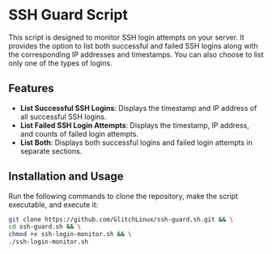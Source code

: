 # SSH Guard Script

This script is designed to monitor SSH login attempts on your server. It provides the option to list both successful and failed SSH logins along with the corresponding IP addresses and timestamps. You can also choose to list only one of the types of logins.

## Features

- **List Successful SSH Logins**: Displays the timestamp and IP address of all successful SSH logins.
- **List Failed SSH Login Attempts**: Displays the timestamp, IP address, and counts of failed login attempts.
- **List Both**: Displays both successful logins and failed login attempts in separate sections.

## Installation and Usage

Run the following commands to clone the repository, make the script executable, and execute it:

```bash
git clone https://github.com/GlitchLinux/ssh-guard.sh.git && \
cd ssh-guard.sh && \
chmod +x ssh-login-monitor.sh && \
./ssh-login-monitor.sh
